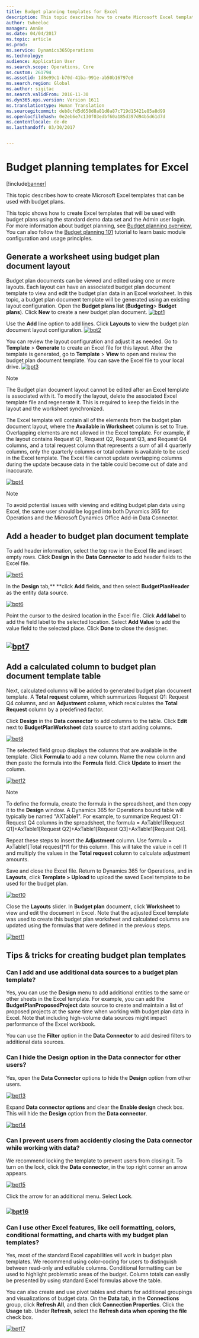 ```yaml
---
title: Budget planning templates for Excel
description: This topic describes how to create Microsoft Excel templates that can be used with budget plans.
author: twheeloc
manager: AnnBe
ms.date: 04/04/2017
ms.topic: article
ms.prod: 
ms.service: Dynamics365Operations
ms.technology: 
audience: Application User
ms.search.scope: Operations, Core
ms.custom: 261794
ms.assetid: 1d8e99c1-b70d-41ba-991e-ab50b16797e0
ms.search.region: Global
ms.author: sigitac
ms.search.validFrom: 2016-11-30
ms.dyn365.ops.version: Version 1611
ms.translationtype: Human Translation
ms.sourcegitcommit: deb8cfd5d658d8a81d8a87c719d15421e85a8d99
ms.openlocfilehash: 0e2eb6e7c130f03edbf60a185d397d94b5d61d7d
ms.contentlocale: de-de
ms.lasthandoff: 03/30/2017


---
```


# <a name="budget-planning-templates-for-excel"></a>Budget planning templates for Excel

[!include[banner](../includes/banner.md)]


This topic describes how to create Microsoft Excel templates that can be used with budget plans.

This topic shows how to create Excel templates that will be used with budget plans using the standard demo data set and the Admin user login. For more information about budget planning, see [Budget planning overview.](budget-planning-overview-configuration.md) You can also follow the [Budget planning 101](budget-plan.md) tutorial to learn basic module configuration and usage principles.

## <a name="generate-a-worksheet-using-budget-plan-document-layout"></a>Generate a worksheet using budget plan document layout
Budget plan documents can be viewed and edited using one or more layouts. Each layout can have an associated budget plan document template to view and edit the budget plan data in an Excel worksheet. In this topic, a budget plan document template will be generated using an existing layout configuration. Open the **Budget plans list** (**Budgeting**&gt; **Budget plans**). Click **New** to create a new budget plan document. [![bpt1](./media/bpt11-1024x552.png)](./media/bpt11.png) 

Use the **Add** line option to add lines. Click **Layouts** to view the budget plan document layout configuration. 
[![bpt2](./media/bpt2-1024x274.png)](./media/bpt2.png) 

You can review the layout configuration and adjust it as needed. Go to **Template** &gt; **Generate** to create an Excel file for this layout. After the template is generated, go to **Template** &gt; **View** to open and review the budget plan document template. You can save the Excel file to your local drive. [![bpt3](./media/bpt3-1024x545.png)](./media/bpt3.png) 

> [!NOTE] 
> The Budget plan document layout cannot be edited after an Excel template is associated with it. To modify the layout, delete the associated Excel template file and regenerate it. This is required to keep the fields in the layout and the worksheet synchronized. 

The Excel template will contain all of the elements from the budget plan document layout, where the **Available in Worksheet** column is set to True. Overlapping elements are not allowed in the Excel template. For example, if the layout contains Request Q1, Request Q2, Request Q3, and Request Q4 columns, and a total request column that represents a sum of all 4 quarterly columns, only the quarterly columns or total column is available to be used in the Excel template. The Excel file cannot update overlapping columns during the update because data in the table could become out of date and inaccurate.

[![bpt4](./media/bpt4-1024x615.png)](./media/bpt4.png)

> [!NOTE] 
> To avoid potential issues with viewing and editing budget plan data using Excel, the same user should be logged into both Dynamics 365 for Operations and the Microsoft Dynamics Office Add-in Data Connector.

## <a name="add-a-header-to-budget-plan-document-template"></a>Add a header to budget plan document template
To add header information, select the top row in the Excel file and insert empty rows. Click **Design** in the **Data Connector** to add header fields to the Excel file.

[![bpt5](./media/bpt5-1024x615.png)](./media/bpt5.png) 

In the **Design** tab,** **click **Add** fields, and then select **BudgetPlanHeader** as the entity data source.

[![bpt6](./media/bpt6-1024x615.png)](./media/bpt6.png)

Point the cursor to the desired location in the Excel file. Click **Add label** to add the field label to the selected location. Select **Add Value** to add the value field to the selected place. Click **Done** to close the designer.

## <a name="bpt7mediabpt7pngmediabpt7png"></a>[![bpt7](./media/bpt7.png)](./media/bpt7.png)

<a name="add-a-calculated-column-to-budget-plan-document-template-table"></a>Add a calculated column to budget plan document template table
--------------------------------------------------------------

Next, calculated columns will be added to generated budget plan document template. A **Total request** column, which summarizes Request Q1: Request Q4 columns, and an **Adjustment** column, which recalculates the **Total Request** column by a predefined factor.

Click **Design** in the **Data connector** to add columns to the table. Click **Edit** next to **BudgetPlanWorksheet** data source to start adding columns.

[![bpt8](./media/bpt8-1024x301.png)](./media/bpt8.png) 

The selected field group displays the columns that are available in the template. Click **Formula** to add a new column. Name the new column and then paste the formula into the **Formula** field. Click **Update** to insert the column.

[![bpt12](./media/bpt12-1024x565.png)](./media/bpt12.png)

> [!NOTE] 
> To define the formula, create the formula in the spreadsheet, and then copy it to the **Design** window. A Dynamics 365 for Operations bound table will typically be named "AXTable1". For example, to summarize Request Q1 : Request Q4 columns in the spreadsheet, the formula = AxTable1\[Request Q1\]+AxTable1\[Request Q2\]+AxTable1\[Request Q3\]+AxTable1\[Request Q4\].

Repeat these steps to insert the **Adjustment** column. Use formula = AxTable1\[Total request\]\*$I$1 for this column. This will take the value in cell I1 and multiply the values in the **Total request** column to calculate adjustment amounts.

Save and close the Excel file. Return to Dynamics 365 for Operations, and in **Layouts**, click **Template &gt; Upload** to upload the saved Excel template to be used for the budget plan. 

[![bpt10](./media/bpt10-1024x352.png)](./media/bpt10.png) 

Close the **Layouts** slider. In **Budget plan** document, click **Worksheet** to view and edit the document in Excel. Note that the adjusted Excel template was used to create this budget plan worksheet and calculated columns are updated using the formulas that were defined in the previous steps. 

[![bpt11](./media/bpt111-1024x431.png)](./media/bpt111.png)

## <a name="tips--tricks-for-creating-budget-plan-templates"></a>Tips & tricks for creating budget plan templates
### <a name="can-i-add-and-use-additional-data-sources-to-a-budget-plan-template"></a>Can I add and use additional data sources to a budget plan template?

Yes, you can use the **Design** menu to add additional entities to the same or other sheets in the Excel template. For example, you can add the **BudgetPlanProposedProject** data source to create and maintain a list of proposed projects at the same time when working with budget plan data in Excel. Note that including high-volume data sources might impact performance of the Excel workbook. 

You can use the **Filter** option in the **Data Connector** to add desired filters to additional data sources.

### <a name="can-i-hide-the-design-option-in-the-data-connector-for-other-users"></a>Can I hide the Design option in the Data connector for other users?

Yes, open the **Data Connector** options to hide the **Design** option from other users.

[![bpt13](./media/bpt13-1024x565.png)](./media/bpt13.png)

Expand **Data connector options** and clear the **Enable design** check box. This will hide the **Design** option from the **Data connector**.

[![bpt14](./media/bpt14-1024x592.png)](./media/bpt14.png)

### <a name="can-i-prevent-users-from-accidently-closing-the-data-connector-while-working-with-data"></a>Can I prevent users from accidently closing the Data connector while working with data?

We recommend locking the template to prevent users from closing it. To turn on the lock, click the **Data connector**, in the top right corner an arrow appears. 

[![bpt15](./media/bpt15-1024x285.png)](./media/bpt15.png) 

Click the arrow for an additional menu. Select **Lock**.

### <a name="bpt16mediabpt16-1024x614pngmediabpt16png"></a>[![bpt16](./media/bpt16-1024x614.png)](./media/bpt16.png)

### <a name="can-i-use-other-excel-features-like-cell-formatting-colors-conditional-formatting-and-charts-with-my-budget-plan-templates"></a>Can I use other Excel features, like cell formatting, colors, conditional formatting, and charts with my budget plan templates?

Yes, most of the standard Excel capabilities will work in budget plan templates. We recommend using color-coding for users to distinguish between read-only and editable columns. Conditional formatting can be used to highlight problematic areas of the budget. Column totals can easily be presented by using standard Excel formulas above the table.

You can also create and use pivot tables and charts for additional groupings and visualizations of budget data. On the **Data** tab, in the **Connections** group, click **Refresh All**, and then click **Connection Properties**. Click the **Usage** tab. Under **Refresh**, select the **Refresh data when opening the file** check box. 

[![bpt17](./media/bpt17-1024x614.png)](./media/bpt17.png)




